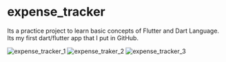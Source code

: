 # expense_tracker

Its a practice project to learn basic concepts of Flutter and Dart Language.
Its my first dart/flutter app that I put in GitHub.



![expense_tracker_1](https://github.com/yasinatagun/ExpenseTracker/assets/4943407/81d7e322-2e88-4447-a3ba-08b4c30e339a)
![expense_traker_2](https://github.com/yasinatagun/ExpenseTracker/assets/4943407/1b663cd0-c759-4b3e-a87d-c0f6e9b4e13f)
![expense_tracker_3](https://github.com/yasinatagun/ExpenseTracker/assets/4943407/157a791b-b950-40a2-9c61-1c5d647733e4)
